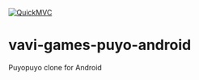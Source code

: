 [![QuickMVC](https://img.shields.io/badge/Quick%20MVC-Applied-magenta)](https://github.com/umjammer/umjammer/blob/wiki/QuickMVC.md)

# vavi-games-puyo-android

Puyopuyo clone for Android
